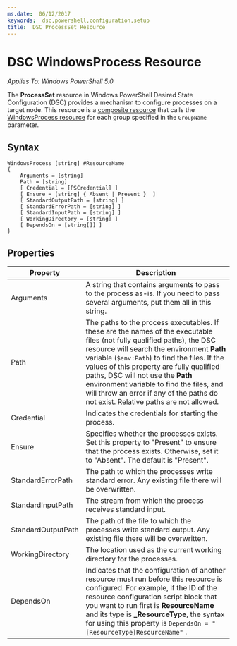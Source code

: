 ```yaml
---
ms.date:  06/12/2017
keywords:  dsc,powershell,configuration,setup
title:  DSC ProcessSet Resource
---
```

# DSC WindowsProcess Resource

_Applies To: Windows PowerShell 5.0_

The **ProcessSet** resource in Windows PowerShell Desired State Configuration (DSC) provides a
mechanism to configure processes on a target node. This resource is a [composite resource](../../../resources/authoringResourceComposite.md)
that calls the [WindowsProcess resource](windowsProcessResource.md) for each group specified in the
`GroupName` parameter.

## Syntax

```
WindowsProcess [string] #ResourceName
{
    Arguments = [string]
    Path = [string]
    [ Credential = [PSCredential] ]
    [ Ensure = [string] { Absent | Present }  ]
    [ StandardOutputPath = [string] ]
    [ StandardErrorPath = [string] ]
    [ StandardInputPath = [string] ]
    [ WorkingDirectory = [string] ]
    [ DependsOn = [string[]] ]
}
```

## Properties

| Property | Description |
| --- | --- |
| Arguments| A string that contains arguments to pass to the process as-is. If you need to pass several arguments, put them all in this string.|
| Path| The paths to the process executables. If these are the names of the executable files (not fully qualified paths), the DSC resource will search the environment **Path** variable (`$env:Path`) to find the files. If the values of this property are fully qualified paths, DSC will not use the **Path** environment variable to find the files, and will throw an error if any of the paths do not exist. Relative paths are not allowed.|
| Credential| Indicates the credentials for starting the process.|
| Ensure| Specifies whether the processes exists. Set this property to "Present" to ensure that the process exists. Otherwise, set it to "Absent". The default is "Present".|
| StandardErrorPath| The path to which the processes write standard error. Any existing file there will be overwritten.|
| StandardInputPath| The stream from which the process receives standard input.|
| StandardOutputPath| The path of the file to which the processes write standard output. Any existing file there will be overwritten.|
| WorkingDirectory| The location used as the current working directory for the processes.|
| DependsOn | Indicates that the configuration of another resource must run before this resource is configured. For example, if the ID of the resource configuration script block that you want to run first is **ResourceName** and its type is **_ResourceType**, the syntax for using this property is `DependsOn = "[ResourceType]ResourceName"` .|
